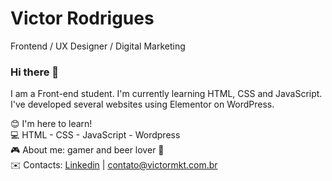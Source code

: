 # Victor Rodrigues

Frontend / UX Designer / Digital Marketing
### [](https://github.com/dudeHQ#hi-there-)Hi there  👋

I am a Front-end student. I'm currently learning HTML, CSS and JavaScript. I've developed several websites using Elementor on WordPress.

😊  I'm here to learn!  
💻  HTML - CSS - JavaScript - Wordpress  
🎮  About me: gamer and beer lover  🍺  
✉️  Contacts:  [Linkedin](https://www.linkedin.com/in/victormkt/)  |  [contato@victormkt.com.br](mailto:contato@victormkt.com.br)

